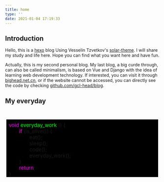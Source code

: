 ```yaml
---
title: home
type: ''
date: 2021-01-04 17:19:33
---
```

## Introduction

Hello, this is a [hexo](https://hexo.io/) blog Using Vesselin Tzvetkov's [solar-theme](https://github.com/tzvetkov75/solar-theme-hexo). I will share my study and life here. Hope you can find what you want here and have fun.

Actually, this is my second personal blog. My last blog, a big curde through, can also be called minimalism, is based on Vue and Django with the idea of learning web development technology. If interested, you can visit it through [bighead.net.cn](https://bighead.net.cn/), or if the website cannot be accessed, you can directly see the code by checking [github.com/gcl-head/blog](https://github.com/gcl-head/blog).

## My everyday
<div style="background: black;padding: 9px 8px 0px 8px; max-width: 30rem;min-width: 15rem;
margin: 3rem auto 0; overflow-x: auto;">
    <div style="font-size: larger;">
        <span style="color: #f501ef; ">void</span><span style="color: #00ff06; "> everyday_work</span> () {
        <div style="margin-left: 2em;">
            <span style="color: #f501ef; ">if</span> (is_alive()) {
              <div style="margin-left: 2em;">
                eat();<br/>
                sleep();<br/>
                code();<br/>
                everyday_work();
              </div>
            }<br/>
            <span id="lastLine">
                <span style="color: #f501ef;">return</span>;
            </span>
        </div>
        }
    </div>
</div>

<style>
    #lastLine{
        position: relative;
    }
     
    #lastLine:after {
        position: absolute;
        content: '';
        display: inline-block;
        width: 9px;
        height: 18px;
        top: 50%;
        transform: translateY(-50%);
        animation: blink 1.2s infinite steps(1, start);
    }
     
    @keyframes blink {
        0%, 100% {
            background-color: white;
        }
        50% {
            background-color: transparent;
        } 
    }
</style>